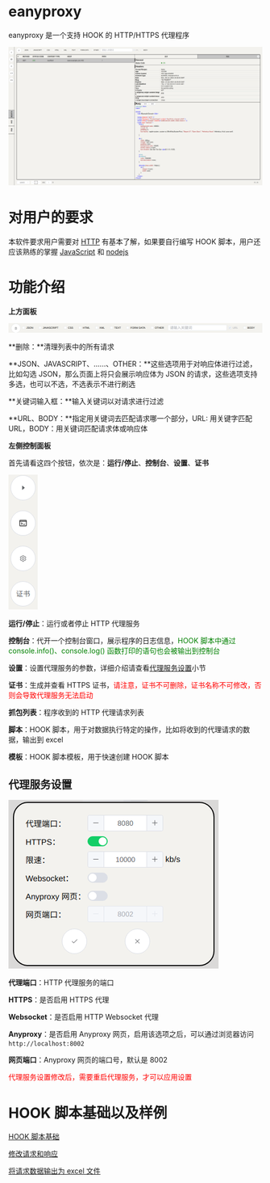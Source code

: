 # eanyproxy

eanyproxy 是一个支持 HOOK 的 HTTP/HTTPS 代理程序

![](image/Index/Index.png)

# 对用户的要求

本软件要求用户需要对 [HTTP](https://baike.baidu.com/item/HTTP/243074?fr=aladdin) 有基本了解，如果要自行编写 HOOK 脚本，用户还应该熟练的掌握 [JavaScript](https://www.runoob.com/js/js-tutorial.html) 和 [nodejs](https://www.runoob.com/nodejs/nodejs-tutorial.html)

# 功能介绍

**上方面板**

![](image/Index/top-panel.png)

**删除：**清理列表中的所有请求

**JSON、JAVASCRIPT、......、OTHER：**这些选项用于对响应体进行过滤，比如勾选 JSON，那么页面上将只会展示响应体为 JSON 的请求，这些选项支持多选，也可以不选，不选表示不进行刷选

**关键词输入框：**输入关键词以对请求进行过滤

**URL、BODY：**指定用关键词去匹配请求哪一个部分，URL: 用关键字匹配 URL，BODY：用关键词匹配请求体或响应体

**左侧控制面板**

首先请看这四个按钮，依次是：**运行/停止**、**控制台**、**设置**、**证书**

![](image/Index/left-buttons.png)

**运行/停止**：运行或者停止 HTTP 代理服务

**控制台**：代开一个控制台窗口，展示程序的日志信息，<font color="green">HOOK 脚本中通过 console.info()、console.log() 函数打印的语句也会被输出到控制台</font>

**设置**：设置代理服务的参数，详细介绍请查看[代理服务设置](#代理服务设置)小节

**证书**：生成并查看 HTTPS 证书，<font color="red">请注意，证书不可删除，证书名称不可修改，否则会导致代理服务无法启动</font>

**抓包列表**：程序收到的 HTTP 代理请求列表

**脚本**：HOOK 脚本，用于对数据执行特定的操作，比如将收到的代理请求的数据，输出到 excel

**模板**：HOOK 脚本模板，用于快速创建 HOOK 脚本

## 代理服务设置

![](image/Index/proxy-settings.png)

**代理端口**：HTTP 代理服务的端口

**HTTPS**：是否启用 HTTPS 代理

**Websocket**：是否启用 HTTP Websocket 代理

**Anyproxy**：是否启用 Anyproxy 网页，启用该选项之后，可以通过浏览器访问 `http://localhost:8002`

**网页端口**：Anyproxy 网页的端口号，默认是 8002

<font color="red">代理服务设置修改后，需要重启代理服务，才可以应用设置</font>

# HOOK 脚本基础以及样例

[HOOK 脚本基础](./hook-base.md)

[修改请求和响应](./modify-requests-and-responses.md)

[将请求数据输出为 excel 文件](./excel.md)
